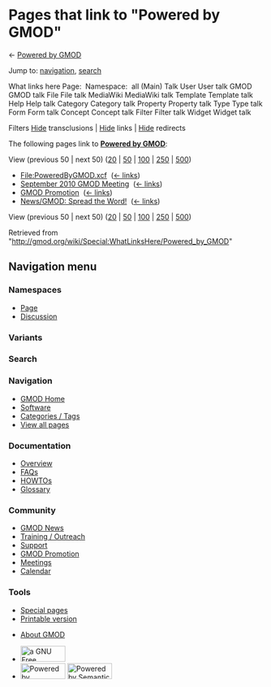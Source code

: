 <div id="mw-page-base" class="noprint">

</div>

<div id="mw-head-base" class="noprint">

</div>

<div id="content" class="mw-body" role="main">

<span id="top"></span>

<div id="mw-js-message" style="display:none;">

</div>



# <span dir="auto">Pages that link to "Powered by GMOD"</span>

<div id="bodyContent">

<div id="contentSub">

← [Powered by GMOD](/wiki/Powered_by_GMOD "Powered by GMOD")

</div>

<div id="jump-to-nav" class="mw-jump">

Jump to: [navigation](#mw-navigation), [search](#p-search)

</div>

<div id="mw-content-text">

What links here Page:  Namespace:  all (Main) Talk User User talk GMOD
GMOD talk File File talk MediaWiki MediaWiki talk Template Template talk
Help Help talk Category Category talk Property Property talk Type Type
talk Form Form talk Concept Concept talk Filter Filter talk Widget
Widget talk

Filters
[Hide](/mediawiki/index.php?title=Special:WhatLinksHere/Powered_by_GMOD&hidetrans=1 "Special:WhatLinksHere/Powered by GMOD")
transclusions \|
[Hide](/mediawiki/index.php?title=Special:WhatLinksHere/Powered_by_GMOD&hidelinks=1 "Special:WhatLinksHere/Powered by GMOD")
links \|
[Hide](/mediawiki/index.php?title=Special:WhatLinksHere/Powered_by_GMOD&hideredirs=1 "Special:WhatLinksHere/Powered by GMOD")
redirects

The following pages link to **[Powered by
GMOD](/wiki/Powered_by_GMOD "Powered by GMOD")**:

View (previous 50 \| next 50)
([20](/mediawiki/index.php?title=Special:WhatLinksHere/Powered_by_GMOD&limit=20 "Special:WhatLinksHere/Powered by GMOD")
\|
[50](/mediawiki/index.php?title=Special:WhatLinksHere/Powered_by_GMOD&limit=50 "Special:WhatLinksHere/Powered by GMOD")
\|
[100](/mediawiki/index.php?title=Special:WhatLinksHere/Powered_by_GMOD&limit=100 "Special:WhatLinksHere/Powered by GMOD")
\|
[250](/mediawiki/index.php?title=Special:WhatLinksHere/Powered_by_GMOD&limit=250 "Special:WhatLinksHere/Powered by GMOD")
\|
[500](/mediawiki/index.php?title=Special:WhatLinksHere/Powered_by_GMOD&limit=500 "Special:WhatLinksHere/Powered by GMOD"))

- [File:PoweredByGMOD.xcf](/wiki/File:PoweredByGMOD.xcf "File:PoweredByGMOD.xcf")
  ‎ <span class="mw-whatlinkshere-tools">([←
  links](/mediawiki/index.php?title=Special:WhatLinksHere&target=File%3APoweredByGMOD.xcf "Special:WhatLinksHere"))</span>
- [September 2010 GMOD
  Meeting](/wiki/September_2010_GMOD_Meeting "September 2010 GMOD Meeting")
  ‎ <span class="mw-whatlinkshere-tools">([←
  links](/mediawiki/index.php?title=Special:WhatLinksHere&target=September+2010+GMOD+Meeting "Special:WhatLinksHere"))</span>
- [GMOD Promotion](/wiki/GMOD_Promotion "GMOD Promotion") ‎
  <span class="mw-whatlinkshere-tools">([←
  links](/mediawiki/index.php?title=Special:WhatLinksHere&target=GMOD+Promotion "Special:WhatLinksHere"))</span>
- [News/GMOD: Spread the
  Word!](/wiki/News/GMOD:_Spread_the_Word! "News/GMOD: Spread the Word!")
  ‎ <span class="mw-whatlinkshere-tools">([←
  links](/mediawiki/index.php?title=Special:WhatLinksHere&target=News%2FGMOD%3A+Spread+the+Word%21 "Special:WhatLinksHere"))</span>

View (previous 50 \| next 50)
([20](/mediawiki/index.php?title=Special:WhatLinksHere/Powered_by_GMOD&limit=20 "Special:WhatLinksHere/Powered by GMOD")
\|
[50](/mediawiki/index.php?title=Special:WhatLinksHere/Powered_by_GMOD&limit=50 "Special:WhatLinksHere/Powered by GMOD")
\|
[100](/mediawiki/index.php?title=Special:WhatLinksHere/Powered_by_GMOD&limit=100 "Special:WhatLinksHere/Powered by GMOD")
\|
[250](/mediawiki/index.php?title=Special:WhatLinksHere/Powered_by_GMOD&limit=250 "Special:WhatLinksHere/Powered by GMOD")
\|
[500](/mediawiki/index.php?title=Special:WhatLinksHere/Powered_by_GMOD&limit=500 "Special:WhatLinksHere/Powered by GMOD"))

</div>

<div class="printfooter">

Retrieved from
"<http://gmod.org/wiki/Special:WhatLinksHere/Powered_by_GMOD>"

</div>

<div id="catlinks" class="catlinks catlinks-allhidden">

</div>

<div class="visualClear">

</div>

</div>

</div>

<div id="mw-navigation">

## Navigation menu

<div id="mw-head">



<div id="left-navigation">

<div id="p-namespaces" class="vectorTabs" role="navigation"
aria-labelledby="p-namespaces-label">

### Namespaces

- <span id="ca-nstab-main"><a href="/wiki/Powered_by_GMOD" accesskey="c"
  title="View the content page [c]">Page</a></span>
- <span id="ca-talk"><a
  href="/mediawiki/index.php?title=Talk:Powered_by_GMOD&amp;action=edit&amp;redlink=1"
  accesskey="t"
  title="Discussion about the content page [t]">Discussion</a></span>

</div>

<div id="p-variants" class="vectorMenu emptyPortlet" role="navigation"
aria-labelledby="p-variants-label">

### 

### Variants[](#)

<div class="menu">

</div>

</div>

</div>

<div id="right-navigation">





</div>

<div id="p-search" role="search">

### Search

<div id="simpleSearch">

</div>

</div>

</div>

</div>

<div id="mw-panel">

<div id="p-logo" role="banner">

<a href="/wiki/Main_Page"
style="background-image: url(http://gmod.org/images/GMOD-cogs.png);"
title="Visit the main page"></a>

</div>

<div id="p-Navigation" class="portal" role="navigation"
aria-labelledby="p-Navigation-label">

### Navigation

<div class="body">

- <span id="n-GMOD-Home">[GMOD Home](/wiki/Main_Page)</span>
- <span id="n-Software">[Software](/wiki/GMOD_Components)</span>
- <span id="n-Categories-.2F-Tags">[Categories /
  Tags](/wiki/Categories)</span>
- <span id="n-View-all-pages">[View all
  pages](/wiki/Special:AllPages)</span>

</div>

</div>

<div id="p-Documentation" class="portal" role="navigation"
aria-labelledby="p-Documentation-label">

### Documentation

<div class="body">

- <span id="n-Overview">[Overview](/wiki/Overview)</span>
- <span id="n-FAQs">[FAQs](/wiki/Category:FAQ)</span>
- <span id="n-HOWTOs">[HOWTOs](/wiki/Category:HOWTO)</span>
- <span id="n-Glossary">[Glossary](/wiki/Glossary)</span>

</div>

</div>

<div id="p-Community" class="portal" role="navigation"
aria-labelledby="p-Community-label">

### Community

<div class="body">

- <span id="n-GMOD-News">[GMOD News](/wiki/GMOD_News)</span>
- <span id="n-Training-.2F-Outreach">[Training /
  Outreach](/wiki/Training_and_Outreach)</span>
- <span id="n-Support">[Support](/wiki/Support)</span>
- <span id="n-GMOD-Promotion">[GMOD
  Promotion](/wiki/GMOD_Promotion)</span>
- <span id="n-Meetings">[Meetings](/wiki/Meetings)</span>
- <span id="n-Calendar">[Calendar](/wiki/Calendar)</span>

</div>

</div>

<div id="p-tb" class="portal" role="navigation"
aria-labelledby="p-tb-label">

### Tools

<div class="body">

- <span id="t-specialpages"><a href="/wiki/Special:SpecialPages" accesskey="q"
  title="A list of all special pages [q]">Special pages</a></span>
- <span id="t-print"><a
  href="/mediawiki/index.php?title=Special:WhatLinksHere/Powered_by_GMOD&amp;printable=yes"
  rel="alternate" accesskey="p"
  title="Printable version of this page [p]">Printable version</a></span>

</div>

</div>

</div>

</div>

<div id="footer" role="contentinfo">

- <span id="footer-places-about">[About
  GMOD](/wiki/GMOD:About "GMOD:About")</span>

<!-- -->

- <span id="footer-copyrightico">[<img src="http://www.gnu.org/graphics/gfdl-logo-small.png" width="88"
  height="31" alt="a GNU Free Documentation License" />](http://www.gnu.org/licenses/fdl-1.3.html)</span>
- <span id="footer-poweredbyico">[<img src="/mediawiki/skins/common/images/poweredby_mediawiki_88x31.png"
  width="88" height="31" alt="Powered by MediaWiki" />](//www.mediawiki.org/)
  [<img
  src="/mediawiki/extensions/SemanticMediaWiki/includes/../resources/images/smw_button.png"
  width="88" height="31" alt="Powered by Semantic MediaWiki" />](https://www.semantic-mediawiki.org/wiki/Semantic_MediaWiki)</span>

<div style="clear:both">

</div>

</div>

